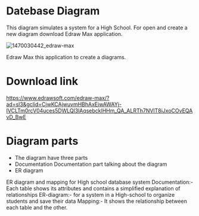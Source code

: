 # Datebase Diagram
This diagram  simulates a system for a High School.
For open and create a new diagram download Edraw Max application.

![1470030442_edraw-max](https://user-images.githubusercontent.com/80223613/127042643-2242e8ff-7650-47a2-8d66-1871c4bc4b4d.png)

 Edraw Max this application to create a diagrams.
 # Download link
 https://www.edrawsoft.com/edraw-max/?ad=sl3&gclid=CjwKCAjwuvmHBhAxEiwAWAYj-IVCLTm0rcV04uces5DWLQl3lAqsebcklHHm_QA_ALRTh7NVlT8iJxoCOvEQAvD_BwE

# Diagram parts
* The diagram have three parts
* Documentation
Documentation part talking about the diagram
* ER diagram 
 




ER diagram and mapping for High school database system
Documentation:-
Each table shows its attributes and contains a simplified explanation of relationships
ER-diagram:-
for a system in a High-school to organize students and save their data
Mapping:-
It shows the relationship between each table and the other.
